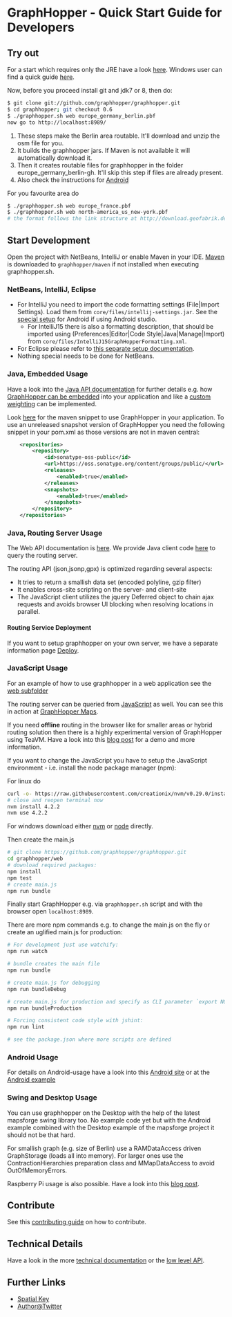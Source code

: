 # GraphHopper - Quick Start Guide for Developers

## Try out

For a start which requires only the JRE have a look [here](../web/quickstart.md). 
Windows user can find a quick guide [here](./windows-setup.md). 

Now, before you proceed install git and jdk7 or 8, then do:

```bash
$ git clone git://github.com/graphhopper/graphhopper.git
$ cd graphhopper; git checkout 0.6
$ ./graphhopper.sh web europe_germany_berlin.pbf
now go to http://localhost:8989/
```

  1. These steps make the Berlin area routable. It'll download and unzip the osm file for you.
  2. It builds the graphhopper jars. If Maven is not available it will automatically download it.
  3. Then it creates routable files for graphhopper in the folder europe_germany_berlin-gh. It'll skip this step if files are already present.
  4. Also check the instructions for [Android](../android/index.md)

For you favourite area do

```bash
$ ./graphhopper.sh web europe_france.pbf
$ ./graphhopper.sh web north-america_us_new-york.pbf
# the format follows the link structure at http://download.geofabrik.de
```

## Start Development

Open the project with NetBeans, IntelliJ or enable Maven in your IDE. 
[Maven](http://maven.apache.org/download.cgi) is downloaded to ```graphhopper/maven``` if not 
installed when executing graphhopper.sh.

### NetBeans, IntelliJ, Eclipse

 * For IntelliJ you need to import the code formatting settings (File|Import Settings). Load them from `core/files/intellij-settings.jar`. See the [special setup](../android/android-studio-setup.md) for Android if using Android studio.
   * For IntelliJ15 there is also a formatting description, that should be imported using (Preferences|Editor|Code Style|Java|Manage|Import) from `core/files/IntelliJ15GraphHopperFormatting.xml`. 
 * For Eclipse please refer to [this separate setup documentation](./eclipse-setup.md).
 * Nothing special needs to be done for NetBeans.

### Java, Embedded Usage

Have a look into the [Java API documentation](./) for further details e.g. how [GraphHopper can
be embedded](./routing.md) into your application and like a [custom weighting](./weighting.md) 
can be implemented.

Look [here](http://graphhopper.com/#community) for the maven snippet to use GraphHopper in your
application. To use an unreleased snapshot version of GraphHopper you need the following snippet in your pom.xml
as those versions are not in maven central:

```xml
    <repositories>
        <repository>
            <id>sonatype-oss-public</id>
            <url>https://oss.sonatype.org/content/groups/public/</url>
            <releases>
                <enabled>true</enabled>
            </releases>
            <snapshots>
                <enabled>true</enabled>
            </snapshots>
        </repository>
    </repositories>
```

### Java, Routing Server Usage

The Web API documentation is [here](../web). 
We provide Java client code [here](https://github.com/graphhopper/graphhopper/blob/d70b63660ac5200b03c38ba3406b8f93976628a6/web/src/main/java/com/graphhopper/http/GraphHopperWeb.java#L43)
to query the routing server.

The routing API (json,jsonp,gpx) is optimized regarding several aspects:
 * It tries to return a smallish data set (encoded polyline, gzip filter)
 * It enables cross-site scripting on the server- and client-site
 * The JavaScript client utilizes the jquery Deferred object to chain ajax requests and avoids browser UI blocking when resolving locations in parallel.

#### Routing Service Deployment

If you want to setup graphhopper on your own server, we have a separate information page [Deploy](./deploy.md).

### JavaScript Usage

For an example of how to use graphhopper in a web application see the 
[web subfolder](https://github.com/graphhopper/graphhopper/tree/master/web)

The routing server can be queried from [JavaScript](https://github.com/graphhopper/graphhopper/blob/d70b63660ac5200b03c38ba3406b8f93976628a6/web/src/main/webapp/js/ghrequest.js)
as well. You can see this in action at [GraphHopper Maps](https://graphhopper.com/maps/).

If you need **offline** routing in the browser like for smaller areas or hybrid routing solution
then there is a highly experimental version of GraphHopper using TeaVM. 
Have a look into this [blog post](http://karussell.wordpress.com/2014/05/04/graphhopper-in-the-browser-teavm-makes-offline-routing-via-openstreetmap-possible-in-javascript/) 
for a demo and more information.

If you want to change the JavaScript you have to setup the JavaScript environment - 
i.e. install the node package manager (npm):

For linux do
```bash
curl -o- https://raw.githubusercontent.com/creationix/nvm/v0.29.0/install.sh | bash
# close and reopen terminal now
nvm install 4.2.2
nvm use 4.2.2
```

For windows download either [nvm](https://github.com/coreybutler/nvm-windows) or [node](https://nodejs.org/en/download/) directly.

Then create the main.js
```bash
# git clone https://github.com/graphhopper/graphhopper.git
cd graphhopper/web
# download required packages:
npm install
npm test
# create main.js
npm run bundle
```

Finally start GraphHopper e.g. via `graphhopper.sh` script and with the browser open `localhost:8989`.

There are more npm commands e.g. to change the main.js on the fly or create an uglified main.js for production:
```bash
# For development just use watchify:
npm run watch

# bundle creates the main file
npm run bundle

# create main.js for debugging
npm run bundleDebug

# create main.js for production and specify as CLI parameter `export NODE_ENV=development` which `options_*.js` should be selected
npm run bundleProduction

# Forcing consistent code style with jshint:
npm run lint

# see the package.json where more scripts are defined
```

### Android Usage
 
For details on Android-usage have a look into this [Android site](../android/index.md) or at the
[Android example](https://github.com/graphhopper/graphhopper/tree/master/android)

### Swing and Desktop Usage

You can use graphhopper on the Desktop with the help of the latest mapsforge swing library too. No example code
yet but with the Android example combined with the Desktop example of the mapsforge project it should not be
that hard.

For smallish graph (e.g. size of Berlin) use a RAMDataAccess driven GraphStorage (loads all into memory).
For larger ones use the ContractionHierarchies preparation class and MMapDataAccess to avoid OutOfMemoryErrors. 

Raspberry Pi usage is also possible. Have a look into this [blog post](https://karussell.wordpress.com/2014/01/09/road-routing-on-raspberry-pi-with-graphhopper/).

## Contribute

See this [contributing guide](https://github.com/graphhopper/graphhopper/blob/master/.github/CONTRIBUTING.md) on how to contribute.

## Technical Details

Have a look in the more [technical documentation](./technical.md) or the [low level API](./low-level-api.md).

Further Links
---------------
 * [Spatial Key](http://karussell.wordpress.com/2012/05/23/spatial-keys-memory-efficient-geohashes/)
 * [Author@Twitter](https://twitter.com/timetabling)
